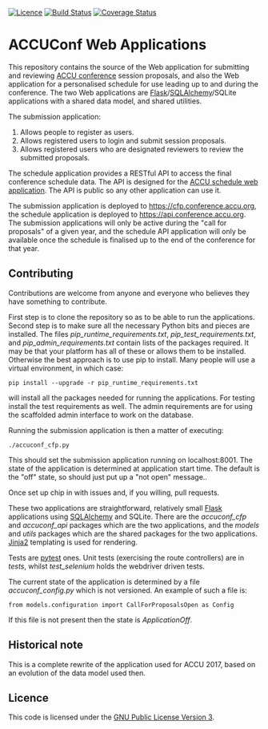 [![Licence](https://img.shields.io/badge/license-GPL_3-green.svg)](https://www.gnu.org/licenses/gpl-3.0.en.html)
[![Build Status](https://travis-ci.org/ACCUConf/ACCUConf_Submission_Web_Application.svg?branch=master)](https://travis-ci.org/ACCUConf/ACCUConf_Submission_Web_Application)
[![Coverage Status](https://coveralls.io/repos/github/ACCUConf/ACCUConf_Submission_Web_Application/badge.svg?branch=master)](https://coveralls.io/github/ACCUConf/ACCUConf_Submission_Web_Application)

# ACCUConf Web Applications

This repository contains the source of the Web application for submitting and
reviewing [ACCU conference](https://conference.accu.org) session proposals, and also the Web application for
a personalised schedule for use leading up to and during the conference. The two Web applications
are [Flask](http://flask.pocoo.org/)/[SQLAlchemy](https://www.sqlalchemy.org/)/SQLite applications with a
shared data model, and shared utilities.

The submission application:

1. Allows people to register as users.
1. Allows registered users to login and submit session proposals.
1. Allows registered users who are designated reviewers to review the submitted proposals.

The schedule application provides a RESTful API to access the final conference schedule data. The API is
designed for
the [ACCU schedule web application](https://github.com/ACCUConf/ACCUConf_Schedule_Web_Application). The API
is public so any other application can use it.

The submission application is deployed to https://cfp.conference.accu.org, the schedule application is
deployed to https://api.conference.accu.org. The submission applications will only be active during the
"call for proposals" of a given year, and the schedule API application will only be available once the
schedule is finalised up to the end of the conference for that year.

## Contributing

Contributions are welcome from anyone and everyone who believes they have something to contribute.

First step is to clone the repository so as to be able to run the applications. Second step is to make sure
all the necessary Python bits and pieces are installed. The files _pip\_runtime\_requirements.txt_,
_pip\_test\_requirements.txt_, and  _pip\_admin\_requirements.txt_ contain lists of the packages
required. It may be that your platform has all of these or allows them to be installed. Otherwise the best
approach is to use pip to install. Many people will use a virtual environment, in which case:

    pip install --upgrade -r pip_runtime_requirements.txt

will install all the packages needed for running the applications. For testing install the test requirements
as well. The admin requirements are for using the scaffolded admin interface to work on the database.

Running the submission application is then a matter of executing:

    ./accuconf_cfp.py

This should set the submission application running on localhost:8001. The state of the application is
determined at application start time. The default is the "off" state, so should just put up a "not open"
message..

Once set up chip in with issues and, if you willing, pull requests.

These two applications are straightforward, relatively small [Flask](http://flask.pocoo.org/) applications
using [SQLAlchemy](https://www.sqlalchemy.org/) and SQLite. There are the _accuconf\_cfp_ and
_accuconf\_api_ packages which are the two applications, and the _models_ and _utils_ packages which are the
shared packages for the two applications. [Jinja2](http://jinja.pocoo.org/docs/2.9/) templating is used for
rendering.

Tests are [pytest](https://docs.pytest.org/en/latest/) ones. Unit tests (exercising the route controllers)
are in _tests_, whilst _test\_selenium_ holds the webdriver driven tests.

The current state of the application is determined by a file _accuconf\_config.py_ which is not
versioned. An example of such a file is:

    from models.configuration import CallForProposalsOpen as Config

If this file is not present then the state is _ApplicationOff_.

## Historical note

This is a complete rewrite of the application used for ACCU 2017, based on an evolution of the data model
used then.

## Licence

This code is licensed under
the [GNU Public License Version 3](https://www.gnu.org/licenses/gpl-3.0.en.html).
